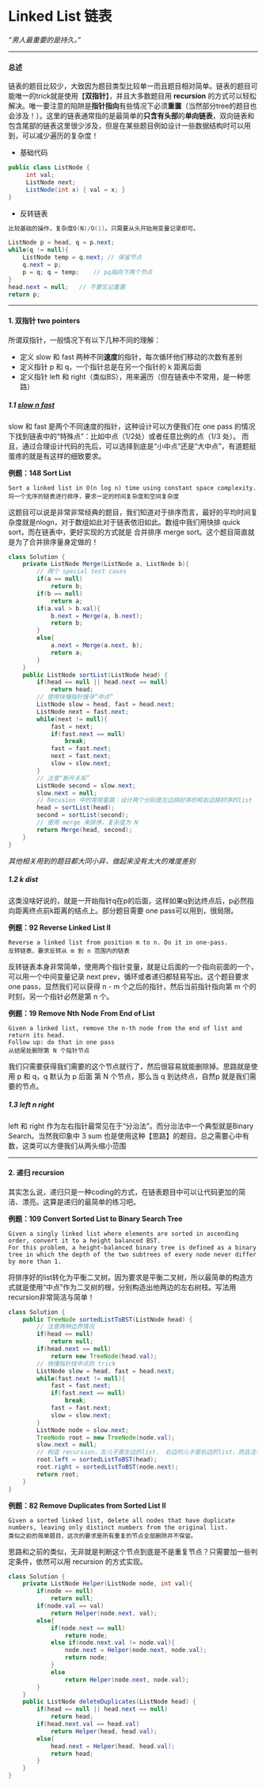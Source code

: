 # Linked List  链表
*“男人最重要的是持久。”*

---
#### 总述
链表的题目比较少，大致因为题目类型比较单一而且题目相对简单。链表的题目可能唯一的trick就是使用【**双指针**】，并且大多数题目用 **recursion** 的方式可以轻松解决。唯一要注意的陷阱是**指针指向**有些情况下必须**重置**（当然部分tree的题目也会涉及！）。这里的链表通常指的是最简单的**只含有头部**的**单向链表**，双向链表和包含尾部的链表这里很少涉及，但是在某些题目例如设计一些数据结构时可以用到，可以减少遍历的复杂度！
- 基础代码
``` java
public class ListNode {
     int val;
     ListNode next;
     ListNode(int x) { val = x; }
}
```

- 反转链表
``` java 
比较基础的操作，复杂度O(N)/O(1)。只需要从头开始用变量记录即可。

ListNode p = head, q = p.next;
while(q != null){
    ListNode temp = q.next; // 保留节点
    q.next = p;
    p = q; q = temp;    // pq指向下两个节点
}
head.next = null;   // 不要忘记重置
return p;
```

---
#### 1. 双指针  two pointers
所谓双指针，一般情况下有以下几种不同的理解：
- 定义 slow 和 fast 两种不同**速度**的指针，每次循环他们移动的次数有差别
- 定义指针 p 和 q，一个指针总是在另一个指针的 k 距离后面
- 定义指针 left 和 right（类似BS），用来遍历（但在链表中不常用，是一种思路）

##### 1.1 [slow n fast](https://github.com/chsyisgood/AlgorithmPracticeJava/blob/master/05List/slownfast.md)
slow 和 fast 是两个不同速度的指针，这种设计可以方便我们在 one pass 的情况下找到链表中的“特殊点”：比如中点（1/2处）或者任意比例的点（1/3 处）。
而且，通过合理设计代码的先后，可以选择到底是“小中点”还是“大中点”，有道题挺蛋疼的就是有这样的细致要求。

**例题：148 Sort List**
``` 
Sort a linked list in O(n log n) time using constant space complexity.
将一个无序的链表进行排序，要求一定的时间复杂度和空间复杂度
```
这题目可以说是非常非常经典的题目，我们知道对于排序而言，最好的平均时间复杂度就是nlogn，对于数组如此对于链表依旧如此。数组中我们用快排 quick sort，而在链表中，更好实现的方式就是 合并排序 merge sort。这个题目简直就是为了合并排序量身定做的！
``` java
class Solution {
    private ListNode Merge(ListNode a, ListNode b){
        // 两个 special test cases
        if(a == null)
            return b;
        if(b == null)
            return a;
        if(a.val > b.val){
            b.next = Merge(a, b.next);
            return b;
        }
        else{
            a.next = Merge(a.next, b);
            return a;
        }
    }
    public ListNode sortList(ListNode head) {
        if(head == null || head.next == null)
            return head;
        // 使用快慢指针搜寻“中点”
        ListNode slow = head, fast = head.next;
        ListNode next = fast.next;
        while(next != null){
            fast = next;
            if(fast.next == null)
                break;
            fast = fast.next;
            next = fast.next;
            slow = slow.next;
        }
        // 注意“断开关系”
        ListNode second = slow.next;
        slow.next = null;
        // Recusion 中的常用套路：设计两个分别是左边排好序的和右边排好序的list
        head = sortList(head);
        second = sortList(second);
        // 使用 merge 来排序，复杂度为 N
        return Merge(head, second);
    }
}
```
*其他相关用到的题目都大同小异，做起来没有太大的难度差别*
##### 1.2 k dist
这类没啥好说的，就是一开始指针q在p的后面，这样如果q到达终点后，p必然指向距离终点前k距离的结点上。部分题目需要 one pass可以用到，很局限。

**例题：92 Reverse Linked List II**
```
Reverse a linked list from position m to n. Do it in one-pass.
反转链表，要求反转从 m 到 n 范围内的链表
```
反转链表本身非常简单，使用两个指针变量，就是让后面的一个指向前面的一个，可以用一个中间变量记录 next prev，循环或者递归都轻易写出。这个题目要求 one pass，显然我们可以获得 n - m 个之后的指针，然后当前指针指向第 m 个的时刻，另一个指针必然是第 n 个。

**例题：19 Remove Nth Node From End of List**
```
Given a linked list, remove the n-th node from the end of list and return its head.
Follow up: do that in one pass
从结尾处删除第 N 个指针节点 
```
我们只需要获得我们需要的这个节点就行了，然后很容易就能删除掉。思路就是使用 p 和 q，q 默认为 p 后面 第 N 个节点，那么当 q 到达终点，自然p 就是我们需要的节点。

##### 1.3 left n right
left 和 right 作为左右指针最常见在于“分治法”。而分治法中一个典型就是Binary Search。当然我印象中 3 sum 也是使用这种【思路】的题目。总之需要心中有数，这类可以方便我们从两头缩小范围

---
#### 2. 递归  recursion
其实怎么说，递归只是一种coding的方式，在链表题目中可以让代码更加的简洁、漂亮。这算是递归的最简单的练习吧。

**例题：109 Convert Sorted List to Binary Search Tree**
```
Given a singly linked list where elements are sorted in ascending order, convert it to a height balanced BST.
For this problem, a height-balanced binary tree is defined as a binary tree in which the depth of the two subtrees of every node never differ by more than 1.
```
将排序好的list转化为平衡二叉树。因为要求是平衡二叉树，所以最简单的构造方式就是使用“中点”作为二叉树的根，分别构造出他两边的左右树枝。写法用recursion非常简洁与简单！

``` java
class Solution {
    public TreeNode sortedListToBST(ListNode head) {
        // 注意两种边界情况
        if(head == null)
            return null;
        if(head.next == null)
            return new TreeNode(head.val);
        // 快慢指针找中点的 trick
        ListNode slow = head, fast = head.next;
        while(fast.next != null){
            fast = fast.next;
            if(fast.next == null)
                break;
            fast = fast.next;
            slow = slow.next;
        }
        ListNode node = slow.next;
        TreeNode root = new TreeNode(node.val);
        slow.next = null;
        // 构造 recursion，左儿子是左边的list， 右边的儿子是右边的list，而且注意要重置list的next
        root.left = sortedListToBST(head);
        root.right = sortedListToBST(node.next);
        return root;
    }
}
```

**例题：82 Remove Duplicates from Sorted List II**
```
Given a sorted linked list, delete all nodes that have duplicate numbers, leaving only distinct numbers from the original list.
类似之前的简单题目，这次的要求是所有重复的节点全部删除并不保留。
```
思路和之前的类似，无非就是判断这个节点到底是不是重复节点？只需要加一些判定条件，依然可以用 recursion 的方式实现。


```java
class Solution {
    private ListNode Helper(ListNode node, int val){
        if(node == null)
            return null;
        if(node.val == val)
            return Helper(node.next, val);
        else{
            if(node.next == null)
                return node;
            else if(node.next.val != node.val){
                node.next = Helper(node.next, node.val);
                return node;
            }
            else
                return Helper(node.next, node.val);
        }
    }
    public ListNode deleteDuplicates(ListNode head) {
        if(head == null || head.next == null)
            return head;
        if(head.next.val == head.val)
            return Helper(head, head.val);
        else{
            head.next = Helper(head, head.val);
            return head;
        }
    }
}
```


